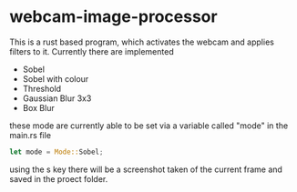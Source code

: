 # webcam-image-processor
This is a rust based program, which activates the webcam and applies filters to it.
Currently there are implemented

- Sobel
- Sobel with colour
- Threshold
- Gaussian Blur 3x3
- Box Blur 

these mode are currently able to be set via a variable called "mode" in the main.rs file

```rust
let mode = Mode::Sobel;
```

using the s key there will be a screenshot taken of the current frame and saved in the proect folder. 

